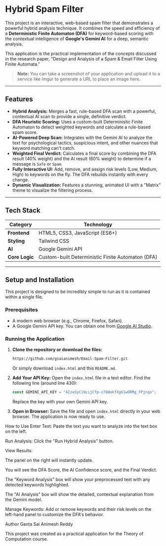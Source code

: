 # Hybrid Spam Filter

This project is an interactive, web-based spam filter that demonstrates a powerful hybrid analysis technique. It combines the speed and efficiency of a **Deterministic Finite Automaton (DFA)** for keyword-based scoring with the contextual intelligence of **Google's Gemini AI** for a deep, semantic analysis.

This application is the practical implementation of the concepts discussed in the research paper, "Design and Analysis of a Spam & Email Filter Using Finite Automata."

> **Note:** You can take a screenshot of your application and upload it to a service like Imgur to generate a URL to place an image here.

---

## Features

- **Hybrid Analysis:** Merges a fast, rule-based DFA scan with a powerful, contextual AI scan to provide a single, definitive verdict.
- **DFA Heuristic Scoring:** Uses a custom-built Deterministic Finite Automaton to detect weighted keywords and calculate a rule-based spam score.
- **AI-Powered Deep Scan:** Integrates with the Gemini AI to analyze the text for psychological tactics, suspicious intent, and other nuances that keyword matching can't catch.
- **Weighted Final Verdict:** Calculates a final score by combining the DFA result (40% weight) and the AI result (60% weight) to determine if a message is `Safe` or `Spam`.
- **Fully Interactive UI:** Add, remove, and assign risk levels (Low, Medium, High) to keywords on the fly. The DFA rebuilds instantly with every change.
- **Dynamic Visualization:** Features a stunning, animated UI with a "Matrix" theme to visualize the filtering process.

---

## Tech Stack

| Category     | Technology                                           |
|--------------|------------------------------------------------------|
| **Frontend** | HTML5, CSS3, JavaScript (ES6+)                       |
| **Styling** | Tailwind CSS                                         |
| **AI** | Google Gemini API                                    |
| **Core Logic** | Custom-built Deterministic Finite Automaton (DFA) |

---

## Setup and Installation

This project is designed to be incredibly simple to run as it is contained within a single file.

### Prerequisites

- A modern web browser (e.g., Chrome, Firefox, Safari).
- A Google Gemini API key. You can obtain one from [Google AI Studio](https://aistudio.google.com/app/apikey).

### Running the Application

1.  **Clone the repository or download the files:**
    ```bash
    https://github.com/gsaianimesh/Email-Spam-Filter.git
    ```
    Or simply download `index.html` and this `README.md`.

2.  **Add Your API Key:**
    Open the `index.html` file in a text editor. Find the following line (around line 430):
    ```javascript
    const GEMINI_API_KEY = "AIzaSyCiNcijCfp-z76WakfXg61wORMg_FPjnqo"; 
    ```
    Replace the key with your own Gemini API key.

3.  **Open in Browser:**
    Save the file and open `index.html` directly in your web browser. The application is now ready to use.

How to Use
Enter Text: Paste the text you want to analyze into the text box on the left.

Run Analysis: Click the "Run Hybrid Analysis" button.

View Results:

The panel on the right will instantly update.

You will see the DFA Score, the AI Confidence score, and the Final Verdict.

The "Keyword Analysis" box will show your preprocessed text with any detected keywords highlighted.

The "AI Analysis" box will show the detailed, contextual explanation from the Gemini model.

Manage Keywords: Add or remove keywords and their risk levels on the left-hand panel to customize the DFA's behavior.

Author
Ganta Sai Animesh Reddy

This project was created as a practical application for the Theory of Computation course.
